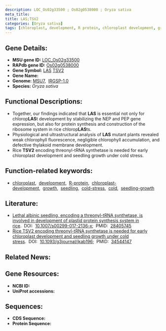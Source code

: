 ```yaml
---
description: LOC_Os02g33500 ; Os02g0538000 ; Oryza sativa
meta_title:
title: LAS;TSV2
categories: [Oryza sativa]
tags: [chloroplast, development, R protein, chloroplast development, growth, seedling, cold stress, cold, seedling growth]
---
```


## Gene Details:
- **MSU gene ID:** [LOC_Os02g33500](http://rice.uga.edu/cgi-bin/ORF_infopage.cgi?orf=LOC_Os02g33500)  
- **RAPdb gene ID:** [Os02g0538000](https://rapdb.dna.affrc.go.jp/locus/?name=Os02g0538000)  
- **Gene Symbol:** <u>LAS</u>&nbsp;<u>TSV2</u>
- **Gene Name:**
- **Genome:**  [MSU7](http://rice.uga.edu/),&nbsp;&nbsp;[IRGSP-1.0](https://rapdb.dna.affrc.go.jp/download/irgsp1.html)
- **Species:** *Oryza sativa*

## Functional Descriptions:
   - Together, our findings indicated that **LAS** is essential not only for chlorop**LAS**t development by stabilizing the NEP and PEP gene expression, but also for protein synthesis and construction of the ribosome system in rice chlorop**LAS**ts.
   - Physiological and ultrastructural analysis of **LAS** mutant plants revealed weak chlorophyll fluorescence, negligible chlorophyll accumulation, and defective thylakoid membrane development.
   - Rice **TSV2** encoding threonyl-tRNA synthetase is needed for early chloroplast development and seedling growth under cold stress.

## Function-related keywords:
   - [chloroplast](/tags/chloroplast/),&nbsp;&nbsp;[development](/tags/development/),&nbsp;&nbsp;[R-protein](/tags/R-protein/),&nbsp;&nbsp;[chloroplast-development](/tags/chloroplast-development/),&nbsp;&nbsp;[growth](/tags/growth/),&nbsp;&nbsp;[seedling](/tags/seedling/),&nbsp;&nbsp;[cold-stress](/tags/cold-stress/),&nbsp;&nbsp;[cold](/tags/cold/),&nbsp;&nbsp;[seedling-growth](/tags/seedling-growth/)

## Literature:
   - [Lethal albinic seedling, encoding a threonyl-tRNA synthetase, is involved in development of plastid protein synthesis system in rice](https://www.doi.org/10.1007/s00299-017-2136-x).&nbsp;&nbsp;DOI:&nbsp;&nbsp;[10.1007/s00299-017-2136-x](https://www.doi.org/10.1007/s00299-017-2136-x);&nbsp;&nbsp;PMID:&nbsp;&nbsp;[28405745](https://pubmed.ncbi.nlm.nih.gov/28405745/)
   - [Rice TSV2 encoding threonyl-tRNA synthetase is needed for early chloroplast development and seedling growth under cold stress](https://www.doi.org/10.1093/g3journal/jkab196).&nbsp;&nbsp;DOI:&nbsp;&nbsp;[10.1093/g3journal/jkab196](https://www.doi.org/10.1093/g3journal/jkab196);&nbsp;&nbsp;PMID:&nbsp;&nbsp;[34544147](https://pubmed.ncbi.nlm.nih.gov/34544147/)

## Related News:

## Gene Resources:
- **NCBI ID:**  []()
- **UniProt accessions:** [](https://www.uniprot.org/uniprotkb//entry)

## Sequences:
- **CDS Sequence:**
- **Protein Sequence:**
